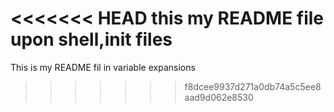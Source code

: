 <<<<<<< HEAD
this my README file upon shell,init files
=======
This is my README fil in variable expansions 
>>>>>>> f8dcee9937d271a0db74a5c5ee8aad9d062e8530
